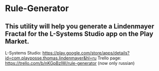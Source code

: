 # Rule-Generator

This utility will help you generate a Lindenmayer Fractal for the L-Systems Studio app on the Play Market.
-
L-Systems Studio: https://play.google.com/store/apps/details?id=com.playposse.thomas.lindenmayer&hl=ru
Trello page: https://trello.com/b/nKGpBzlW/rule-generator (now only russian)